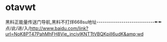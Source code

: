 # otavwt
黑料正能量传送门导航,黑料不打烊668su地址----------------------------✒✒点/此/进/入/http://www.baidu.com/link?url=NoK8PT47PahMhFH8Vie_jnciyIKNTTtVBQKpill6udK&amp;wd
